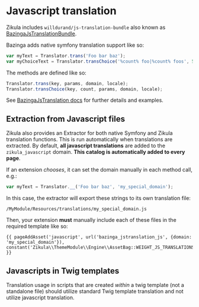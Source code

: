 # Javascript translation
Zikula includes `willdurand/js-translation-bundle` also known as [BazingaJsTranslationBundle](https://github.com/willdurand/BazingaJsTranslationBundle).

Bazinga adds native symfony translation support like so:

```js
var myText = Translator.trans('Foo bar baz');
var myChoiceText = Translator.transChoice('%count% foo|%count% foos', 5);
```

The methods are defined like so:

```js
Translator.trans(key, params, domain, locale);
Translator.transChoice(key, count, params, domain, locale);
```

See [BazingaJsTranslation docs](https://github.com/willdurand/BazingaJsTranslationBundle/blob/master/Resources/doc/index.md#the-js-translator) for further details and examples.

## Extraction from Javascript files

Zikula also provides an Extractor for both native Symfony and Zikula translation functions. This is run automatically
when translations are extracted. By default, **all javascript translations** are added to the `zikula_javascript` domain. 
**This catalog is automatically added to every page**.

If an extension _chooses_, it can set the domain manually in each method call, e.g.:

```js
var myText = Translator.__('Foo bar baz', 'my_special_domain');
```

In this case, the extractor will export these strings to its own translation file:

    /MyModule/Resources/translations/my_special_domain.js

Then, your extension **must** manually include each of these files in the required template like so:

```twig
{{ pageAddAsset('javascript', url('bazinga_jstranslation_js', {domain: 'my_special_domain'}), constant('Zikula\\ThemeModule\\Engine\\AssetBag::WEIGHT_JS_TRANSLATIONS')) }}
```

## Javascripts in Twig templates

Translation usage in scripts that are created *within* a twig template (not a standalone file) should utilize standard
Twig template translation and not utilize javascript translation.
